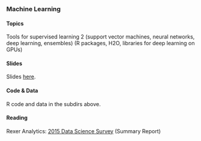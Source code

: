 
### Machine Learning


#### Topics

Tools for supervised learning 2 (support vector machines, neural networks, deep learning, ensembles) (R packages, H2O, libraries for deep learning on GPUs)


#### Slides

Slides [here](https://drive.google.com/open?id=1towueU6-yHXn3YKva_qTb0B2Af_7fA7iDKHgEFEi9Gw).


#### Code & Data

R code and data in the subdirs above.


#### Reading

Rexer Analytics: [2015 Data Science Survey](http://www.rexeranalytics.com/assets/rexer_analytics_2015_data_miner_survey_summary_report.pdf) (Summary Report)


